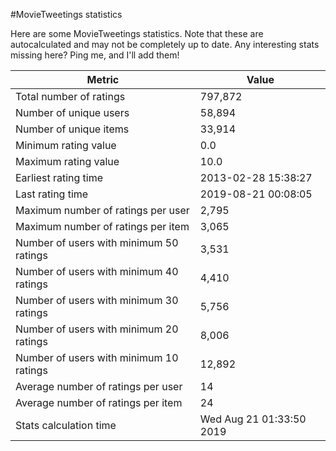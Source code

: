 #MovieTweetings statistics

Here are some MovieTweetings statistics. Note that these are autocalculated and may not be completely up to date. Any interesting stats missing here? Ping me, and I'll add them!

Metric | Value
--- | ---
Total number of ratings                 | 797,872
Number of unique users                  | 58,894
Number of unique items                  | 33,914
Minimum rating value                    | 0.0
Maximum rating value                    | 10.0
Earliest rating time                    | 2013-02-28 15:38:27
Last rating time                        | 2019-08-21 00:08:05
Maximum number of ratings per user      | 2,795
Maximum number of ratings per item      | 3,065
Number of users with minimum 50 ratings | 3,531
Number of users with minimum 40 ratings | 4,410
Number of users with minimum 30 ratings | 5,756
Number of users with minimum 20 ratings | 8,006
Number of users with minimum 10 ratings | 12,892
Average number of ratings per user      | 14
Average number of ratings per item      | 24
Stats calculation time                  | Wed Aug 21 01:33:50 2019

